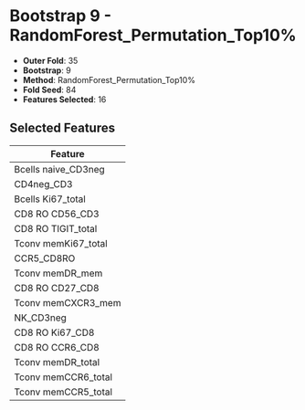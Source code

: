 # Bootstrap 9 - RandomForest_Permutation_Top10%

- **Outer Fold**: 35
- **Bootstrap**: 9
- **Method**: RandomForest_Permutation_Top10%
- **Fold Seed**: 84
- **Features Selected**: 16

## Selected Features

| Feature |
|---------|
| Bcells naive_CD3neg |
| CD4neg_CD3 |
| Bcells Ki67_total |
| CD8 RO CD56_CD3 |
| CD8 RO TIGIT_total |
| Tconv memKi67_total |
| CCR5_CD8RO |
| Tconv memDR_mem |
| CD8 RO CD27_CD8 |
| Tconv memCXCR3_mem |
| NK_CD3neg |
| CD8 RO Ki67_CD8 |
| CD8 RO CCR6_CD8 |
| Tconv memDR_total |
| Tconv memCCR6_total |
| Tconv memCCR5_total |
